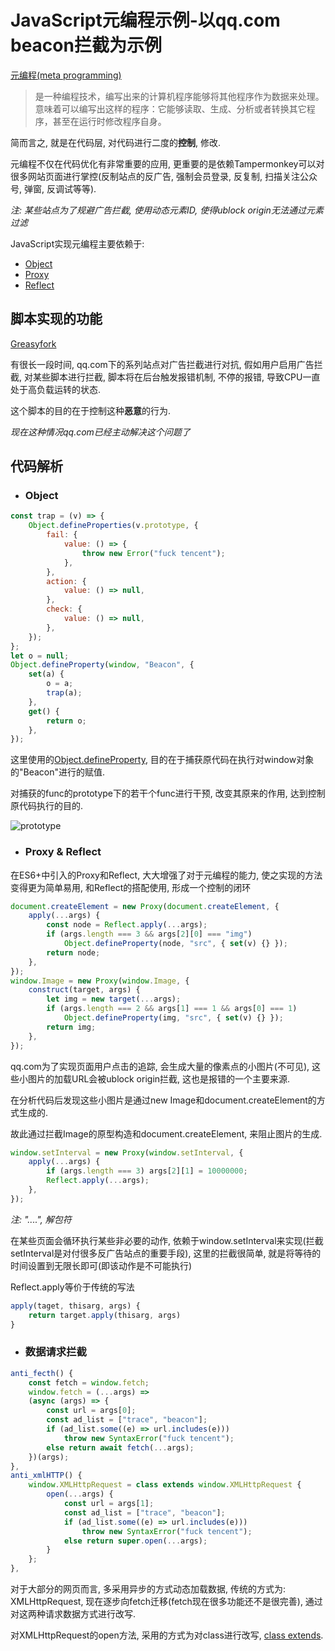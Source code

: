 # JavaScript元编程示例-以qq.com beacon拦截为示例

[元编程(meta programming)](https://developer.mozilla.org/zh-CN/docs/Web/JavaScript/Guide/Meta_programming) 

>  是一种编程技术，编写出来的计算机程序能够将其他程序作为数据来处理。意味着可以编写出这样的程序：它能够读取、生成、分析或者转换其它程序，甚至在运行时修改程序自身。

简而言之, 就是在代码层, 对代码进行二度的**控制**, 修改.

元编程不仅在代码优化有非常重要的应用, 更重要的是依赖Tampermonkey可以对很多网站页面进行掌控(反制站点的反广告, 强制会员登录, 反复制, 扫描关注公众号, 弹窗, 反调试等等).

*注: 某些站点为了规避广告拦截, 使用动态元素ID, 使得ublock origin无法通过元素过滤*

JavaScript实现元编程主要依赖于:

- [Object](https://developer.mozilla.org/zh-CN/docs/Web/JavaScript/Reference/Global_Objects/Proxy)
- [Proxy](https://developer.mozilla.org/zh-CN/docs/Web/JavaScript/Reference/Global_Objects/Proxy)
- [Reflect](https://developer.mozilla.org/zh-CN/docs/Web/JavaScript/Reference/Global_Objects/Reflect)

## 脚本实现的功能

[Greasyfork](https://greasyfork.org/zh-CN/scripts/435528-disable-qq-com-beacon)

有很长一段时间, qq.com下的系列站点对广告拦截进行对抗, 假如用户启用广告拦截, 对某些脚本进行拦截, 脚本将在后台触发报错机制, 不停的报错, 导致CPU一直处于高负载运转的状态.

这个脚本的目的在于控制这种**恶意**的行为.

*现在这种情况qq.com已经主动解决这个问题了*

## 代码解析

- ### Object

```javascript
const trap = (v) => {
    Object.defineProperties(v.prototype, {
        fail: {
            value: () => {
                throw new Error("fuck tencent");
            },
        },
        action: {
            value: () => null,
        },
        check: {
            value: () => null,
        },
    });
};
let o = null;
Object.defineProperty(window, "Beacon", {
    set(a) {
        o = a;
        trap(a);
    },
    get() {
        return o;
    },
});
```

这里使用的[Object.defineProperty](https://developer.mozilla.org/zh-CN/docs/Web/JavaScript/Reference/Global_Objects/Object/defineProperty), 目的在于捕获原代码在执行对window对象的"Beacon"进行的赋值.

对捕获的func的prototype下的若干个func进行干预, 改变其原来的作用, 达到控制原代码执行的目的.

![prototype](https://images0.cnblogs.com/blog2015/683809/201508/201728184569708.jpg)

- ### Proxy & Reflect

在ES6+中引入的Proxy和Reflect, 大大增强了对于元编程的能力, 使之实现的方法变得更为简单易用, 和Reflect的搭配使用, 形成一个控制的闭环

```javascript
document.createElement = new Proxy(document.createElement, {
    apply(...args) {
        const node = Reflect.apply(...args);
        if (args.length === 3 && args[2][0] === "img")
            Object.defineProperty(node, "src", { set(v) {} });
        return node;
    },
});
window.Image = new Proxy(window.Image, {
    construct(target, args) {
        let img = new target(...args);
        if (args.length === 2 && args[1] === 1 && args[0] === 1)
            Object.defineProperty(img, "src", { set(v) {} });
        return img;
    },
});
```

qq.com为了实现页面用户点击的追踪, 会生成大量的像素点的小图片(不可见), 这些小图片的加载URL会被ublock origin拦截, 这也是报错的一个主要来源.

在分析代码后发现这些小图片是通过new Image和document.createElement的方式生成的.

故此通过拦截Image的原型构造和document.createElement, 来阻止图片的生成.

```javascript
window.setInterval = new Proxy(window.setInterval, {
    apply(...args) {
        if (args.length === 3) args[2][1] = 10000000;
        Reflect.apply(...args);
    },
});
```

*注: "....", 解包符*

在某些页面会循环执行某些非必要的动作, 依赖于window.setInterval来实现(拦截setInterval是对付很多反广告站点的重要手段), 这里的拦截很简单, 就是将等待的时间设置到无限长即可(即该动作是不可能执行)

Reflect.apply等价于传统的写法

```javascript
apply(taget, thisarg, args) {
    return target.apply(thisarg, args)
}
```

- ### 数据请求拦截

```javascript
anti_fecth() {
    const fetch = window.fetch;
    window.fetch = (...args) =>
    (async (args) => {
        const url = args[0];
        const ad_list = ["trace", "beacon"];
        if (ad_list.some((e) => url.includes(e)))
            throw new SyntaxError("fuck tencent");
        else return await fetch(...args);
    })(args);
},
anti_xmlHTTP() {
    window.XMLHttpRequest = class extends window.XMLHttpRequest {
        open(...args) {
            const url = args[1];
            const ad_list = ["trace", "beacon"];
            if (ad_list.some((e) => url.includes(e)))
                throw new SyntaxError("fuck tencent");
            else return super.open(...args);
        }
    };
},
```

对于大部分的网页而言, 多采用异步的方式动态加载数据, 传统的方式为: XMLHttpRequest, 现在逐步向fetch迁移(fetch现在很多功能还不是很完善), 通过对这两种请求数据方式进行改写.

对XMLHttpRequest的open方法, 采用的方式为对class进行改写, [class extends](https://developer.mozilla.org/zh-CN/docs/Web/JavaScript/Reference/Classes/extends).



